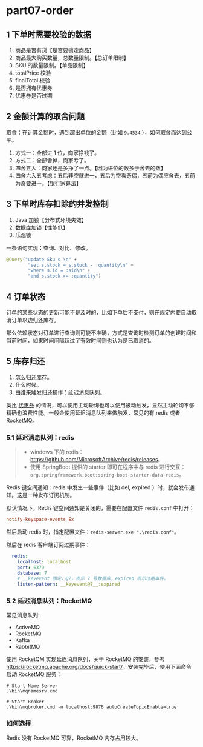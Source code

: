 # part07-order

## 1 下单时需要校验的数据

1. 商品是否有货【是否要锁定商品】
2. 商品最大购买数量，总数量限制。【总订单限制】
3. SKU 的数量限制。【单品限制】
4. totalPrice 校验
5. finalTotal 校验
6. 是否拥有优惠券
7. 优惠券是否过期

## 2 金额计算的取舍问题

取舍：在计算金额时，遇到超出单位的金额（比如 `9.4534` ），如何取舍而达到公平。

1. 方式一：全部进 1 位，商家挣钱了。
2. 方式二：全部舍掉，商家亏了。
3. 四舍五入：商家还是多挣了一点。【因为进位的数多于舍去的数】
4. 四舍六入五考虑：五后非空就进一，五后为空看奇偶，五前为偶应舍去，五前为奇要进一。【银行家算法】

## 3 下单时库存扣除的并发控制

1. Java 加锁【分布式环境失效】
2. 数据库加锁【性能低】
3. 乐观锁

一条语句实现：查询、对比、修改。

```java
@Query("update Sku s \n" +
        "set s.stock = s.stock - :quantity\n" +
        "where s.id = :sid\n" +
        "and s.stock >= :quantity")
```

## 4 订单状态

订单的某些状态的更新可能不是及时的，比如下单后不支付，则在规定内要自动取消订单以边归还库存。

那么依赖状态对订单进行查询则可能不准确，方式是查询时检测订单的创建时间和当前时间，如果时间间隔超过了有效时间则也认为是已取消的。

## 5 库存归还

1. 怎么归还库存。
2. 什么时候。
3. 由谁来触发归还操作：延迟消息队列。

类比 [优惠券](part06-coupon.md) 的情况，可以使用主动轮询也可以使用被动触发，显然主动轮询不够精确也浪费性能。一般会使用延迟消息队列来做触发，常见的有 redis 或者 RocketMQ。

### 5.1 延迟消息队列：redis

>- windows 下的 redis：<https://github.com/MicrosoftArchive/redis/releases>。
>- 使用 SpringBoot 提供的 starter 即可在程序中与 redis 进行交互：`org.springframework.boot:spring-boot-starter-data-redis`。

Redis 键空间通知：redis 中发生一些事件（比如 del, expired ）时，就会发布通知。这是一种发布订阅机制。

默认情况下，Redis 键空间通知是关闭的，需要在配置文件 `redis.conf` 中打开：

```conf
notify-keyspace-events Ex
```

然后启动 redis 时，指定配置文件：`redis-server.exe ".\redis.conf"`。

然后在 redis 客户端订阅过期事件：

```yaml
  redis:
    localhost: localhost
    port: 6379
    database: 7
    # __keyevent 固定，@7，表示 7 号数据库，expired 表示过期事件。
    listen-pattern: __keyevent@7__:expired
```

### 5.2 延迟消息队列：RocketMQ

常见消息队列:

- ActiveMQ
- RocketMQ
- Kafka
- RabbitMQ

使用 RocketQM 实现延迟消息队列，关于 RocketMQ 的安装，参考 <https://rocketmq.apache.org/docs/quick-start/>。安装完毕后，使用下面命令启动 RocketMQ 服务：

```shell script
# Start Name Server
.\bin\mqnamesrv.cmd

# Start Broker
.\bin\mqbroker.cmd -n localhost:9876 autoCreateTopicEnable=true
```

### 如何选择

Redis 没有 RocketMQ 可靠，RocketMQ 内存占用较大。

